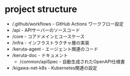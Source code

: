 # project structure

* /.github/workflows - GitHub Actions ワークフロー設定
* /api - APIサーバーのソースコード
* /core - コアドメインとユースケース
* /infra - インフラストラクチャ層の実装
* /keruta-agent - エージェント関連のコード
* /keruta-doc - ドキュメント
  * /common/apiSpec - 自動生成されたOpenAPI仕様書
* /kigawa-net-k8s - Kubernetes関連の設定
